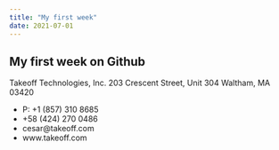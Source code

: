 ```yaml
---
title: "My first week"
date: 2021-07-01
---
```


<h2>My first week on Github</h2>

<p>Takeoff Technologies, Inc.
203 Crescent Street, Unit 304
Waltham, MA 03420</p>

<ul>
  <li>P: +1 (857) 310 8685</li>
  <li>+58 (424) 270 0486</li>
  <li>cesar@takeoff.com</li>
  <li>www.takeoff.com</li>
</ul>

